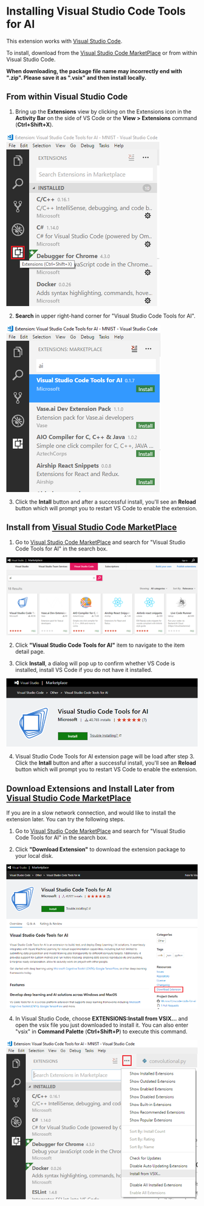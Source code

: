 # Installing Visual Studio Code Tools for AI

This extension works with [Visual Studio Code](https://code.visualstudio.com/). 

To install, download from the [Visual Studio Code MarketPlace] or from within Visual Studio Code.

**When downloading, the package file name may incorrectly end with ".zip".
Please save it as ".vsix" and then install locally.**

## From within Visual Studio Code

1. Bring up the **Extensions** view by clicking on the Extensions icon in the **Activity Bar** on the side of VS Code or the **View > Extensions** command (**Ctrl+Shift+X**).

![extensions](./media/installation/extensions.png)

2. **Search** in upper right-hand corner for "Visual Studio Code Tools for AI".

![extensions](./media/installation/extensions-search.png)

3. Click the **Intall** button and after a successful install, you'll see an **Reload** button which will prompt you to restart VS Code to enable the extension.

## Install from [Visual Studio Code MarketPlace]
1. Go to [Visual Studio Code MarketPlace] and search for "Visual Studio Code Tools for AI" in the search box.

![extensions](./media/installation/extensions-search-on-marketplace.png)

2. Click **"Visual Studio Code Tools for AI"** item to navigate to the item detail page.

3. Click **Install**, a dialog will pop up to confirm whether VS Code is installed, install VS Code if you do not have it installed.

![extensions](./media/installation/marketplace-install.png)

4. Visual Studio Code Tools for AI extension page will be load after step 3. Click the **Intall** button and after a successful install, you'll see an **Reload** button which will prompt you to restart VS Code to enable the extension.


## Download Extensions and Install Later from [Visual Studio Code MarketPlace]
If you are in a slow network connection, and would like to install the extension later. You can try the following steps.
1. Go to [Visual Studio Code MarketPlace] and search for "Visual Studio Code Tools for AI" in the search box.

2. Click **"Download Extension"** to download the extension package to your local disk.

![extensions](./media/installation/extensions-download.png)

4. In Visual Studio Code, choose **EXTENSIONS:Install from VSIX...** and open the vsix file you just downloaded to install it.
You can also enter "vsix" in **Command Palette** (**Ctrl+Shift+P**) to execute this command.

![extensions](./media/installation/extensions-install.png)

[Visual Studio Code MarketPlace]:https://marketplace.visualstudio.com/vscode